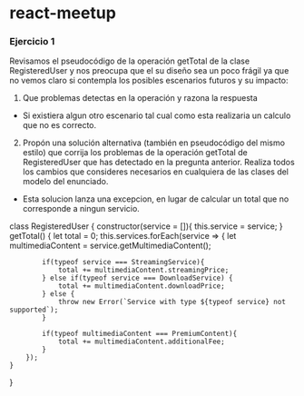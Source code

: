 # react-meetup

### Ejercicio 1

Revisamos el pseudocódigo de la operación getTotal de la clase RegisteredUser y nos preocupa que el su diseño sea un poco frágil ya que no vemos claro si contempla los posibles escenarios futuros y su impacto:
1. Que problemas detectas en la operación y razona la respuesta 

- Si existiera algun otro escenario tal cual como esta realizaria un calculo que no es correcto.

2. Propón una solución alternativa (también en pseudocódigo del mismo estilo) que corrija los problemas de la
operación getTotal de RegisteredUser que has detectado en la pregunta anterior. Realiza todos los cambios que consideres necesarios en cualquiera de las clases del modelo del enunciado.

- Esta solucion lanza una excepcion, en lugar de calcular un total que no corresponde a ningun  servicio.

class RegisteredUser {
    constructor(service = []){
        this.service = service;
    }
    getTotal() {
        let total = 0;
        this.services.forEach(service => {
            let multimediaContent = service.getMultimediaContent();

            if(typeof service === StreamingService){
                total += multimediaContent.streamingPrice;
            } else if(typeof service === DownloadService) {
                total += multimediaContent.downloadPrice;
            } else {
                throw new Error(`Service with type ${typeof service} not supported`);
            }

            if(typeof multimediaContent === PremiumContent){
                total += multimediaContent.additionalFee;
            }
        });
    }
}